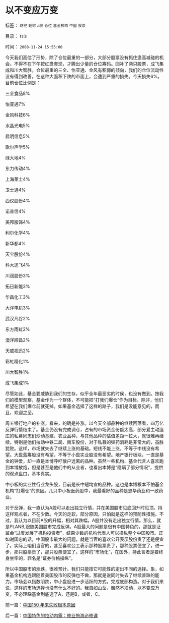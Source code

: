 # 以不变应万变

标签： `财经` `理财` `a股` `仓位` `基金机构` `中国` `股票` 

目录： `打印`

时间： `2008-11-24 15:55:00`

今天我们高估了形势，除了仓位最重的一部分，大部分股票没有抓住逢高减碰的机会。不得不在下午按红盘套现，才腾出少量的仓位筹码。回补了两只股票，成飞集成和川大智胜。仓位最重的三全、怡亚通、金风有积弱的倾向，我们的仓位流动性没有得到改善。在这种大面积下跌的市面上，会遭到严重的损失。今天损失6%。目前仓位比例是：

三全食品8%

怡亚通7%

金风科技6%

水晶光电5%

启明信息5%

歌尔声学5%

绿大地4%

东力传动4%

上海莱士4%

卫士通4%

西仪股份4%

诺普信4%

美邦服饰4%

利尔化学4%

新华都4%

天宝股份4%

科大迅飞4%

川润股份3%

拓日新能3%

华昌化工3%

大洋电机3%

武汉凡谷2%

东方雨虹2%

澳洋顺昌2%

天威视迅2%

彩虹精化1%

川大智胜1%

成飞集成1%

尽管如此，基金要威胁到我们的生存，似乎全年最恶劣的时侯，也没有做到。按我们的模型观察，基金作为一个群体，不可能把“打我们爆仓”作为目标。除非，他们希望在我们爆仓前就死掉。如果基金选择了这样的路子，我们是没能意见的，而且，欢迎之至。

周五银行地产的补涨，看来，的确是补涨。以今天全部品种的继续回落看，四万亿反弹行情结束了。基金仍没有完成调仓，占有的市场资金份额太高，部分爱主动造庄的私幕同志们炒动基建、农业品种，与其他品种的估值差距一拉大，就很难再继续。特别是他们拉动中铁二局、南车股份，对于私募的弹药消耗是非常大的，虽胜犹败。这样，市场就失去了继续上涨的基础。短线不能上涨，不等于中线没有希望。大盘蓝筹股没有希望，不等于小盘实业股没有希望。地产银行板块，一直是基金的钟爱，却一直是本博呼吁散户远离的品种。虽然一些机构、基金代言人喜欢跑到本博放炮，但是甚至是他们中的从业者，也看出本博是“隐瞒了部分情况”，提供的观点盘口，基本真实。

中小板的实业性行业龙头股，目前是长中短均宜的品种。这也是本博根本不怕基金机构“打爆仓”的原因。几只中小板医药股中，我最看好的品种是恩华药业和一致药业。

对于反弹，我一直认为A股可以走出独立行情，并在美国股市见底回升时见顶。持这样观点者，不在少数。今天的走软，部分原因，只怕就是这样的预防性措施。不过，我认为以目前A股的升幅，相对其跌幅，A股并没有走出独立行情。那么，就是PLANB,跟随美国股市完成反弹。A股最大的问题是很有中国特色的，那就是证监会“过度发展了机构投资者”，结果少数的机构代表人可以操纵整个中国股市。正如谢国忠的话，中国股市最大的问题，就是当官的喜欢公开表示股份贵了还是便宜了。实际上咱们当官的，甚至喜欢公工表示那种股票贵了，那种股票便宜了，进一步，那只股票贵了，那只股票便宜了。这样的“市场化”，在国外，持此言者是要终身坐牢的，罪名是“证券价格操纵”。

所以中国股市的涨跌，很难预计。我们只能按它可能性的定出不同的选择。象，如果基金机构连跟随着美国股市的反弹也不做，那就是说同时失去了继续普跌的能力。市场会以指数阴跌，中小盘股进一步活跃的方式，完成底部构造。对于我们来说，这样的市场选择也没有什么不好的。我自如山岳，巍然不须动，以不变应万变，不必理睬基金到底选了A，还是B，或者，C。



前一篇：[中国150&nbsp;年来失败根本原因](../../../2008/11/24/中国150年来失败根本原因.md)

后一篇：[中国特色的拉动内需：修业旅游必修课](../../../2008/11/25/中国特色的拉动内需：修业旅游必修课.md)